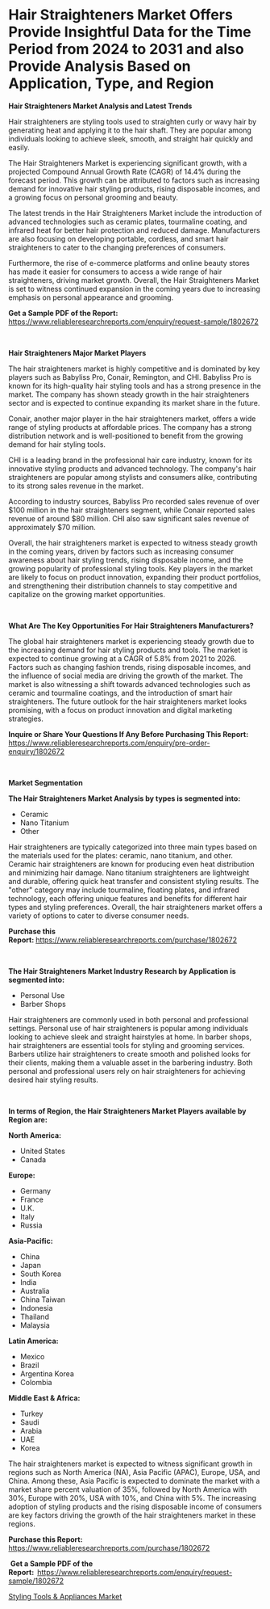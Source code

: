 <p><h1>Hair Straighteners Market Offers Provide Insightful Data for the Time Period from 2024 to 2031 and also Provide Analysis Based on Application, Type, and Region</h1></p><p><strong>Hair Straighteners Market Analysis and Latest Trends</strong></p>
<p><p>Hair straighteners are styling tools used to straighten curly or wavy hair by generating heat and applying it to the hair shaft. They are popular among individuals looking to achieve sleek, smooth, and straight hair quickly and easily.</p><p>The Hair Straighteners Market is experiencing significant growth, with a projected Compound Annual Growth Rate (CAGR) of 14.4% during the forecast period. This growth can be attributed to factors such as increasing demand for innovative hair styling products, rising disposable incomes, and a growing focus on personal grooming and beauty.</p><p>The latest trends in the Hair Straighteners Market include the introduction of advanced technologies such as ceramic plates, tourmaline coating, and infrared heat for better hair protection and reduced damage. Manufacturers are also focusing on developing portable, cordless, and smart hair straighteners to cater to the changing preferences of consumers.</p><p>Furthermore, the rise of e-commerce platforms and online beauty stores has made it easier for consumers to access a wide range of hair straighteners, driving market growth. Overall, the Hair Straighteners Market is set to witness continued expansion in the coming years due to increasing emphasis on personal appearance and grooming.</p></p>
<p><strong>Get a Sample PDF of the Report:&nbsp;</strong> <a href="https://www.reliableresearchreports.com/enquiry/request-sample/1802672">https://www.reliableresearchreports.com/enquiry/request-sample/1802672</a></p>
<p>&nbsp;</p>
<p><strong>Hair Straighteners Major Market Players</strong></p>
<p><p>The hair straighteners market is highly competitive and is dominated by key players such as Babyliss Pro, Conair, Remington, and CHI. Babyliss Pro is known for its high-quality hair styling tools and has a strong presence in the market. The company has shown steady growth in the hair straighteners sector and is expected to continue expanding its market share in the future.</p><p>Conair, another major player in the hair straighteners market, offers a wide range of styling products at affordable prices. The company has a strong distribution network and is well-positioned to benefit from the growing demand for hair styling tools.</p><p>CHI is a leading brand in the professional hair care industry, known for its innovative styling products and advanced technology. The company's hair straighteners are popular among stylists and consumers alike, contributing to its strong sales revenue in the market.</p><p>According to industry sources, Babyliss Pro recorded sales revenue of over $100 million in the hair straighteners segment, while Conair reported sales revenue of around $80 million. CHI also saw significant sales revenue of approximately $70 million.</p><p>Overall, the hair straighteners market is expected to witness steady growth in the coming years, driven by factors such as increasing consumer awareness about hair styling trends, rising disposable income, and the growing popularity of professional styling tools. Key players in the market are likely to focus on product innovation, expanding their product portfolios, and strengthening their distribution channels to stay competitive and capitalize on the growing market opportunities.</p></p>
<p>&nbsp;</p>
<p><strong>What Are The Key Opportunities For Hair Straighteners Manufacturers?</strong></p>
<p><p>The global hair straighteners market is experiencing steady growth due to the increasing demand for hair styling products and tools. The market is expected to continue growing at a CAGR of 5.8% from 2021 to 2026. Factors such as changing fashion trends, rising disposable incomes, and the influence of social media are driving the growth of the market. The market is also witnessing a shift towards advanced technologies such as ceramic and tourmaline coatings, and the introduction of smart hair straighteners. The future outlook for the hair straighteners market looks promising, with a focus on product innovation and digital marketing strategies.</p></p>
<p><strong>Inquire or Share Your Questions If Any Before Purchasing This Report:</strong> <a href="https://www.reliableresearchreports.com/enquiry/pre-order-enquiry/1802672">https://www.reliableresearchreports.com/enquiry/pre-order-enquiry/1802672</a></p>
<p>&nbsp;</p>
<p><strong>Market Segmentation</strong></p>
<p><strong>The Hair Straighteners Market Analysis by types is segmented into:</strong></p>
<p><ul><li>Ceramic</li><li>Nano Titanium</li><li>Other</li></ul></p>
<p><p>Hair straighteners are typically categorized into three main types based on the materials used for the plates: ceramic, nano titanium, and other. Ceramic hair straighteners are known for producing even heat distribution and minimizing hair damage. Nano titanium straighteners are lightweight and durable, offering quick heat transfer and consistent styling results. The "other" category may include tourmaline, floating plates, and infrared technology, each offering unique features and benefits for different hair types and styling preferences. Overall, the hair straighteners market offers a variety of options to cater to diverse consumer needs.</p></p>
<p><strong>Purchase this Report:&nbsp;</strong><a href="https://www.reliableresearchreports.com/purchase/1802672">https://www.reliableresearchreports.com/purchase/1802672</a></p>
<p>&nbsp;</p>
<p><strong>The Hair Straighteners Market Industry Research by Application is segmented into:</strong></p>
<p><ul><li>Personal Use</li><li>Barber Shops</li></ul></p>
<p><p>Hair straighteners are commonly used in both personal and professional settings. Personal use of hair straighteners is popular among individuals looking to achieve sleek and straight hairstyles at home. In barber shops, hair straighteners are essential tools for styling and grooming services. Barbers utilize hair straighteners to create smooth and polished looks for their clients, making them a valuable asset in the barbering industry. Both personal and professional users rely on hair straighteners for achieving desired hair styling results.</p></p>
<p>&nbsp;</p>
<p><strong>In terms of Region, the Hair Straighteners Market Players available by Region are:</strong></p>
<p>
    <p> <strong> North America: </strong>
        <ul>
            <li>United States</li>
            <li>Canada</li>
        </ul>
        </p> 
    <p> <strong> Europe: </strong>
        <ul>
            <li>Germany</li>
            <li>France</li>
            <li>U.K.</li>
            <li>Italy</li>
            <li>Russia</li>
        </ul>
        </p> 
    <p> <strong> Asia-Pacific: </strong>
        <ul>
            <li>China</li>
            <li>Japan</li>
            <li>South Korea</li>
            <li>India</li>
            <li>Australia</li>
            <li>China Taiwan</li>
            <li>Indonesia</li>
            <li>Thailand</li>
            <li>Malaysia</li>
        </ul>
        </p> 
    <p> <strong> Latin America: </strong>
        <ul>
            <li>Mexico</li>
            <li>Brazil</li>
            <li>Argentina Korea</li>
            <li>Colombia</li>
        </ul>
        </p> 
    <p> <strong> Middle East & Africa: </strong>
        <ul>
            <li>Turkey</li>
            <li>Saudi</li>
            <li>Arabia</li>
            <li>UAE</li>
            <li>Korea</li>
        </ul>
    </p>
    </p>
<p><p>The hair straighteners market is expected to witness significant growth in regions such as North America (NA), Asia Pacific (APAC), Europe, USA, and China. Among these, Asia Pacific is expected to dominate the market with a market share percent valuation of 35%, followed by North America with 30%, Europe with 20%, USA with 10%, and China with 5%. The increasing adoption of styling products and the rising disposable income of consumers are key factors driving the growth of the hair straighteners market in these regions.</p></p>
<p><strong>Purchase this Report: </strong><a href="https://www.reliableresearchreports.com/purchase/1802672">https://www.reliableresearchreports.com/purchase/1802672</a></p>
<p>&nbsp;<strong>Get a Sample PDF of the Report:&nbsp;&nbsp;</strong><a href="https://www.reliableresearchreports.com/enquiry/request-sample/1802672">https://www.reliableresearchreports.com/enquiry/request-sample/1802672</a></p>
<p><strong></strong></p>
<p><p><a href="https://github.com/Angelnienowdseej3e45z3p8c/Market-Research-Report-List-1/blob/main/styling-tools-appliances-market.md">Styling Tools & Appliances Market</a></p></p>